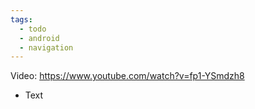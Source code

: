 ```yaml
---
tags:
  - todo
  - android
  - navigation
---
```

Video: https://www.youtube.com/watch?v=fp1-YSmdzh8
- Text